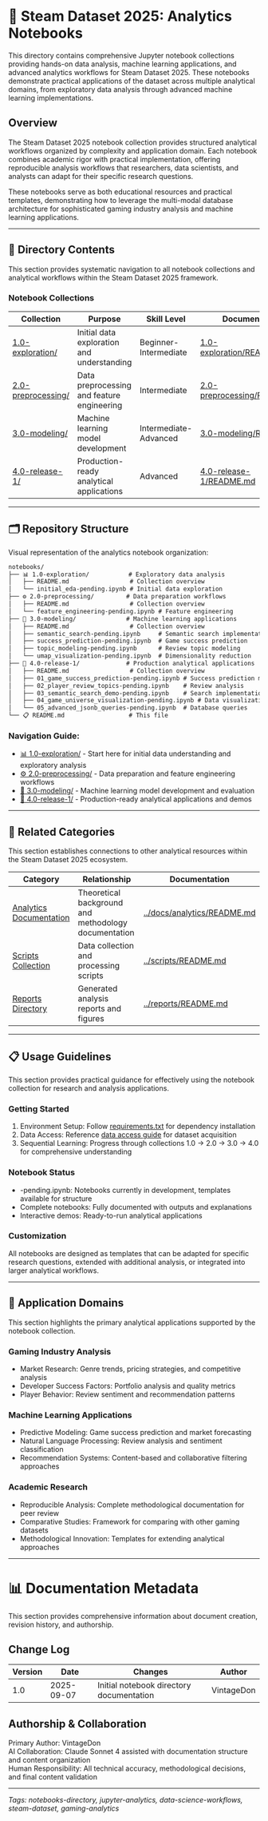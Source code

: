 <!--
---
title: "Steam Dataset 2025: Analytics Notebooks"
description: "Comprehensive Jupyter notebook collection providing hands-on data analysis, machine learning applications, and advanced analytics workflows for Steam Dataset 2025"
author: "VintageDon - https://github.com/VintageDon"
ai_contributor: "Claude Sonnet 4"
date: "2025-09-07"
version: "1.0"
status: "Published"
tags:
- type: [directory-overview/analytics-notebooks/data-science-workflows]
- domain: [jupyter-notebooks/machine-learning/data-analysis/gaming-analytics]
- tech: [python/pandas/scikit-learn/plotly/seaborn]
- phase: [phase-4]
related_documents:
- "[Project Root](../README.md)"
- "[Documentation Hub](../docs/README.md)"
- "[Analytics Documentation](../docs/analytics/README.md)"
---
-->

# 📓 Steam Dataset 2025: Analytics Notebooks

This directory contains comprehensive Jupyter notebook collections providing hands-on data analysis, machine learning applications, and advanced analytics workflows for Steam Dataset 2025. These notebooks demonstrate practical applications of the dataset across multiple analytical domains, from exploratory data analysis through advanced machine learning implementations.

## Overview

The Steam Dataset 2025 notebook collection provides structured analytical workflows organized by complexity and application domain. Each notebook combines academic rigor with practical implementation, offering reproducible analysis workflows that researchers, data scientists, and analysts can adapt for their specific research questions.

These notebooks serve as both educational resources and practical templates, demonstrating how to leverage the multi-modal database architecture for sophisticated gaming industry analysis and machine learning applications.

---

## 📂 Directory Contents

This section provides systematic navigation to all notebook collections and analytical workflows within the Steam Dataset 2025 framework.

### Notebook Collections

| Collection | Purpose | Skill Level | Documentation |
|----------------|-------------|----------------|-------------------|
| [1.0-exploration/](1.0-exploration/) | Initial data exploration and understanding | Beginner-Intermediate | [1.0-exploration/README.md](1.0-exploration/README.md) |
| [2.0-preprocessing/](2.0-preprocessing/) | Data preprocessing and feature engineering | Intermediate | [2.0-preprocessing/README.md](2.0-preprocessing/README.md) |
| [3.0-modeling/](3.0-modeling/) | Machine learning model development | Intermediate-Advanced | [3.0-modeling/README.md](3.0-modeling/README.md) |
| [4.0-release-1/](4.0-release-1/) | Production-ready analytical applications | Advanced | [4.0-release-1/README.md](4.0-release-1/README.md) |

---

## 🗂️ Repository Structure

Visual representation of the analytics notebook organization:

```markdown
notebooks/
├── 📊 1.0-exploration/           # Exploratory data analysis
│   ├── README.md                 # Collection overview
│   └── initial_eda-pending.ipynb # Initial data exploration
├── ⚙️ 2.0-preprocessing/         # Data preparation workflows
│   ├── README.md                 # Collection overview
│   └── feature_engineering-pending.ipynb # Feature engineering
├── 🤖 3.0-modeling/              # Machine learning applications
│   ├── README.md                 # Collection overview
│   ├── semantic_search-pending.ipynb     # Semantic search implementation
│   ├── success_prediction-pending.ipynb  # Game success prediction
│   ├── topic_modeling-pending.ipynb      # Review topic modeling
│   └── umap_visualization-pending.ipynb  # Dimensionality reduction
├── 🚀 4.0-release-1/             # Production analytical applications
│   ├── README.md                 # Collection overview
│   ├── 01_game_success_prediction-pending.ipynb # Success prediction models
│   ├── 02_player_review_topics-pending.ipynb    # Review analysis
│   ├── 03_semantic_search_demo-pending.ipynb    # Search implementation
│   ├── 04_game_universe_visualization-pending.ipynb # Data visualization
│   └── 05_advanced_jsonb_queries-pending.ipynb  # Database queries
└── 📋 README.md                  # This file
```

### Navigation Guide:

- [📊 1.0-exploration/](1.0-exploration/) - Start here for initial data understanding and exploratory analysis
- [⚙️ 2.0-preprocessing/](2.0-preprocessing/) - Data preparation and feature engineering workflows
- [🤖 3.0-modeling/](3.0-modeling/) - Machine learning model development and evaluation
- [🚀 4.0-release-1/](4.0-release-1/) - Production-ready analytical applications and demos

---

## 🔗 Related Categories

This section establishes connections to other analytical resources within the Steam Dataset 2025 ecosystem.

| Category | Relationship | Documentation |
|--------------|------------------|-------------------|
| [Analytics Documentation](../docs/analytics/README.md) | Theoretical background and methodology documentation | [../docs/analytics/README.md](../docs/analytics/README.md) |
| [Scripts Collection](../scripts/README.md) | Data collection and processing scripts | [../scripts/README.md](../scripts/README.md) |
| [Reports Directory](../reports/README.md) | Generated analysis reports and figures | [../reports/README.md](../reports/README.md) |

---

## 📋 Usage Guidelines

This section provides practical guidance for effectively using the notebook collection for research and analysis applications.

### Getting Started

1. Environment Setup: Follow [requirements.txt](../requirements.txt) for dependency installation
2. Data Access: Reference [data access guide](../docs/data-access.md) for dataset acquisition
3. Sequential Learning: Progress through collections 1.0 → 2.0 → 3.0 → 4.0 for comprehensive understanding

### Notebook Status

- -pending.ipynb: Notebooks currently in development, templates available for structure
- Complete notebooks: Fully documented with outputs and explanations
- Interactive demos: Ready-to-run analytical applications

### Customization

All notebooks are designed as templates that can be adapted for specific research questions, extended with additional analysis, or integrated into larger analytical workflows.

---

## 🎯 Application Domains

This section highlights the primary analytical applications supported by the notebook collection.

### Gaming Industry Analysis

- Market Research: Genre trends, pricing strategies, and competitive analysis
- Developer Success Factors: Portfolio analysis and quality metrics
- Player Behavior: Review sentiment and recommendation patterns

### Machine Learning Applications

- Predictive Modeling: Game success prediction and market forecasting
- Natural Language Processing: Review analysis and sentiment classification
- Recommendation Systems: Content-based and collaborative filtering approaches

### Academic Research

- Reproducible Analysis: Complete methodological documentation for peer review
- Comparative Studies: Framework for comparing with other gaming datasets
- Methodological Innovation: Templates for extending analytical approaches

---

# 📊 Documentation Metadata

This section provides comprehensive information about document creation, revision history, and authorship.

## Change Log

| Version | Date | Changes | Author |
|------------|----------|-------------|------------|
| 1.0 | 2025-09-07 | Initial notebook directory documentation | VintageDon |

## Authorship & Collaboration

Primary Author: VintageDon  
AI Collaboration: Claude Sonnet 4 assisted with documentation structure and content organization  
Human Responsibility: All technical accuracy, methodological decisions, and final content validation

---

*Tags: notebooks-directory, jupyter-analytics, data-science-workflows, steam-dataset, gaming-analytics*
